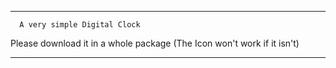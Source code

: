 _________________________________________________

      A very simple Digital Clock 

   Please download it in a whole package 
    (The Icon won't work if it isn't)

_________________________________________________
